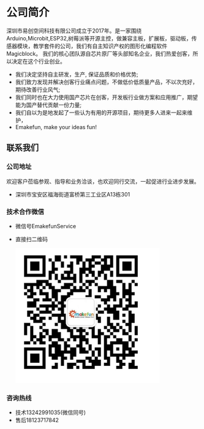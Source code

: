 # 公司简介

  深圳市易创空间科技有限公司成立于2017年。是一家围绕Arduino,Microbit,ESP32,树莓派等开源主控，做兼容主板，扩展板，驱动板，传感器模块，教学套件的公司，我们有自主知识产权的图形化编程软件Magicblock。
我们的核心团队源自芯片原厂等头部知名企业，我们热爱创客，所以决定在这个行业创业。

- 我们决定坚持自主研发，生产, 保证品质和价格优势;
- 我们致力发现并解决创客行业痛点问题，不做低价低质量产品，不以次充好，期待改善行业风气;
- 我们同时也在大力使用国产芯片在创客，开发板行业做方案和应用推广，期望能为国产替代贡献一份力量;
- 我们自以为是地发起了一些认为有用的开源项目，期待更多人进来一起来维护，
- Emakefun,  make your ideas fun!  

## 联系我们

### 公司地址

欢迎客户莅临参观、指导和业务洽谈，也欢迎同行交流，一起促进行业进步发展。

- 深圳市宝安区福海街道富桥第三工业区A13栋301

### 技术合作微信

- 微信号EmakefunService

- 直接扫二维码

  <img src="./images/EM_VX.jpg" alt="EM_VX" style="zoom:50%;" />

### 咨询热线

- 技术13242991035(微信同号)
- 售后18123717842
